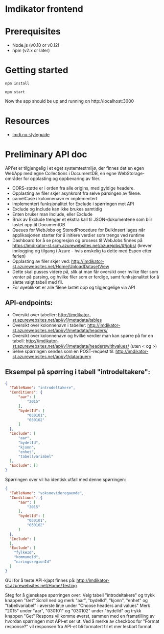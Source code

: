 Imdikator frontend
==================

# Prerequisites

- Node.js (v0.10 or v0.12)
- npm (v2.x or later)

# Getting started

    npm install

    npm start

Now the app should be up and running on http://localhost:3000

# Resources
- [Imdi.no styleguide](http://imdi-no.protolife.no/styleguide)

# Preliminary API doc

API'et er tilgjengelig i et eget systemtestmiljø, der finnes det en egen WebApp med egne Collections i DocumentDB, en egne WebStorage-områder for opplasting og oppbevaring av filer.

- CORS-støtte er i orden fra alle origins, med gyldige headere.
- Opplasting av filer skjer asynkront fra selve parsingen av filene.
- camelCase i kolonnenavn er implementert
- implementert funksjonalitet for Exclude i spørringen mot API
- Exclude og Include kan ikke brukes samtidig
- Enten bruker man Include, eller Exclude
- Bruk av Exclude trenger et ekstra kall til JSON-dokumentene som blir lastet opp til DocumentDB
- Queues for WebJobs og StoredProcedure for BulkInsert lages når applikasjonen starter for å initiere verdier som trengs ved runtime
- Dashboard for å se progresjon og prosess til WebJobs finnes på https://imdikator-st.scm.azurewebsites.net/azurejobs/#/jobs/ (krever innlogging og tilgang i Azure - hvis ønskelig ta dette med Espen etter ferien)
- Opplasting av filer skjer ved: http://imdikator-st.azurewebsites.net/Home/UploadDatasetView
- Dette skal pusses videre på, slik at man får oversikt over hvilke filer som venter på parsing, og hvilke filer som er ferdige, samt funksjonalitet for å slette valgt tabell med fil.
- For øyeblikket er alle filene lastet opp og tilgjengelige via API

## API-endpoints:
- Oversikt over tabeller: http://imdikator-st.azurewebsites.net/api/v1/metadata/tables
- Oversikt over kolonnenavn i tabeller: http://imdikator-st.azurewebsites.net/api/v1/metadata/headers/<tabellnavn>
- Oversikt over kolonnenavn og hvilke verdier man kan spørre på for en tabell: http://imdikator-st.azurewebsites.net/api/v1/metadata/headerswithvalues/<tabellnavn> (uten < og >)
- Selve spørringen sendes som en POST-request til: http://imdikator-st.azurewebsites.net/api/v1/data/query

## Eksempel på spørring i tabell "introdeltakere":
```json
{
  "TableName": "introdeltakere",
  "Conditions": {
      "aar": [
          "2015"
      ],
      "bydelId": [
          "030101",
          "030102"
      ]
  },
  "Include": [
      "aar",
      "bydelId",
      "kjonn",
      "enhet",
      "tabellvariabel"
  ],
  "Exclude": []
}
```

Spørringen over vil ha identisk utfall med denne spørringen:

```json
{
  "TableName": "voksnevideregaende",
  "Conditions": {
      "aar": [
          "2015"
      ],
      "bydelId": [
          "030101",
          "030102"
      ]
  },
  "Include": [
  ],
  "Exclude": [
    "fylkeId",
    "kommuneId",
    "naringsregionId"
  ]
}
```

GUI for å teste API-kjapt finnes på: http://imdikator-st.azurewebsites.net/Home/Testing

Steg for å gjenskape spørringen over:
Velg tabell "introdeltakere" og trykk knappen "Get"
Scroll ned og merk "aar", "bydelId", "kjonn", "enhet" og "tabellvariabel" i øverste linje under "Choose headers and values"
Merk "2015" under "aar", "030101" og "030102" under "bydelId" og trykk knappen "Get"
Respons vil komme øverst, sammen med en framstilling av hvordan spørringen mot API-et ser ut.
Ved å merke av checkbox for "Format response?" vil responsen fra API-et bli formatert til et mer lesbart format.
